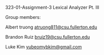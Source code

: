323-01-Assignment-3 Lexical Analyzer Pt. III

Group members:


Albert truong atruong811@csu.fullerton.edu

Brandon Ruiz bruiz19@csu.fullerton.edu

Luke Kim yubeomybkim@gmail.com

